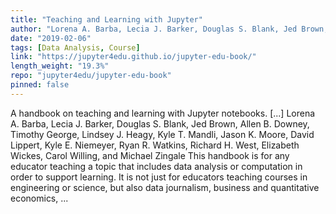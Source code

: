 ```yaml
---
title: "Teaching and Learning with Jupyter"
author: "Lorena A. Barba, Lecia J. Barker, Douglas S. Blank, Jed Brown, Allen B. Downey, Timothy George, Lindsey J. Heagy, Kyle T. Mandli, Jason K. Moore, David Lippert, Kyle E. Niemeyer, Ryan R. Watkins, Richard H. West, Elizabeth Wickes, Carol Willing, and Michael Zingale"
date: "2019-02-06"
tags: [Data Analysis, Course]
link: "https://jupyter4edu.github.io/jupyter-edu-book/"
length_weight: "19.3%"
repo: "jupyter4edu/jupyter-edu-book"
pinned: false
---
```


A handbook on teaching and learning with Jupyter notebooks. [...] Lorena A. Barba, Lecia J. Barker, Douglas S. Blank, Jed Brown, Allen B. Downey, Timothy George, Lindsey J. Heagy, Kyle T. Mandli, Jason K. Moore, David Lippert, Kyle E. Niemeyer, Ryan R. Watkins, Richard H. West, Elizabeth Wickes, Carol Willing, and Michael Zingale This handbook is for any educator teaching a topic that includes data analysis or computation in order to support learning. It is not just for educators teaching courses in engineering or science, but also data journalism, business and quantitative economics, ...
